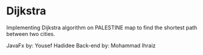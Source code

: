 # Dijkstra
Implementing Dijkstra algorithm on PALESTINE map to find the shortest path between two cities.

JavaFx by: Yousef Hadidee
Back-end by: Mohammad Ihraiz
